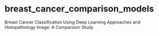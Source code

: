# breast_cancer_comparison_models
Breast Cancer Classification Using Deep Learning Approaches and Histopathology Image: A Comparison Study
